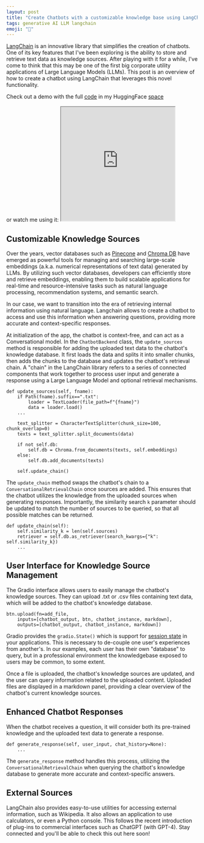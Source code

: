 ```yaml
---
layout: post
title: "Create Chatbots with a customizable knowledge base using LangChain"
tags: generative AI LLM langchain
emoji: "🤖"
---
```


[LangChain](https://python.langchain.com/en/latest/index.html) is an innovative library that simplifies the creation of
chatbots. One of its key features that I've been exploring is the ability to store and retrieve text data as knowledge
sources. After playing with it for a while, I've come to think that this may be one of the first big corporate utility
applications of Large Language Models (LLMs). This post is an overview of how to create a chatbot using LangChain
that leverages this novel functionality.

<div class="m-auto rounded-2xl bg-slate-200 text-center ">
    <p class="p-2 text-sm text-indigo-800 font-mono">Check out a demo with the full <a
            href="https://huggingface.co/spaces/ioanniskarkanias/chatbot-with-sources/blob/main/app.py">code</a> in my
        HuggingFace <a href="https://huggingface.co/spaces/ioanniskarkanias/chatbot-with-sources">space</a>
        <br />
        <br />
        or watch me using it:
        <iframe class='m-auto w-[100%] px-8 py-2' height='300' allowfullscreen="allowfullscreen"
        mozallowfullscreen="mozallowfullscreen" 
        msallowfullscreen="msallowfullscreen" 
        oallowfullscreen="oallowfullscreen" 
        webkitallowfullscreen="webkitallowfullscreen" src="https://youtube.com/embed/rKbipz38CkA">
        </iframe>
    </p>

</div>

## Customizable Knowledge Sources

Over the years, vector databases such as [Pinecone](https://www.pinecone.io/) and [Chroma
DB](https://www.trychroma.com/) have emerged as powerful tools for managing and searching large-scale embeddings (a.k.a.
numerical representations of text data) generated by LLMs. By utilizing such vector databases,
developers can efficiently store and retrieve embeddings, enabling them to build scalable applications for real-time and
resource-intensive tasks such as natural language processing, recommendation systems, and semantic search.

In our case, we want to transition into the era of retrieving internal information using natural language. Langchain
allows to create a chatbot to access and use this information when answering questions, providing more accurate and
context-specific responses.

At initialization of the app, the chatbot is context-free, and can act as a Conversational model. In the
`ChatbotBackend` class, the `update_sources` method is responsible for adding the uploaded text data to the chatbot's
knowledge database. It first loads the data and splits it into smaller chunks, then adds the chunks to the database and
updates the chatbot's retrieval chain. A "chain" in the LangChain library refers to a series of connected components
that work together to process user input and generate a response using a Large Language Model and optional retrieval
mechanisms.

```
def update_sources(self, fname):
    if Path(fname).suffix==".txt":
        loader = TextLoader(file_path=f"{fname}")
        data = loader.load()        
    ...

    text_splitter = CharacterTextSplitter(chunk_size=100, chunk_overlap=0)
    texts = text_splitter.split_documents(data)

    if not self.db:
        self.db = Chroma.from_documents(texts, self.embeddings)
    else:
        self.db.add_documents(texts)
    
    self.update_chain()
```

The `update_chain` method swaps the chatbot's chain to a `ConversationalRetrievalChain` once sources are added. This
ensures that the chatbot utilizes the knowledge from the uploaded sources when generating responses. Importantly, the similarity search `k` parameter
should be updated to match the number of sources to be queried, so that all possible matches can be returned.

```
def update_chain(self):
    self.similarity_k = len(self.sources)
    retriever = self.db.as_retriever(search_kwargs={"k": self.similarity_k})
    ...
```

## User Interface for Knowledge Source Management

The Gradio interface allows users to easily manage the chatbot's knowledge sources. They can upload .txt or .csv files
containing text data, which will be added to the chatbot's knowledge database.

```
btn.upload(fn=add_file,
    inputs=[chatbot_output, btn, chatbot_instance, markdown],
    outputs=[chatbot_output, chatbot_instance, markdown])
```

Gradio provides the `gradio.State()` which is support for [session state](https://gradio.app/state-in-blocks/) in your
applications. This is necessary to de-couple one user's experiences from another's. In our examples, each user has their
own "database" to query, but in a professional environment the knowledgebase exposed to users may be common, to some
extent.

Once a file is uploaded, the chatbot's knowledge sources are updated, and the user can query information related to the
uploaded content. Uploaded files are displayed in a markdown panel, providing a clear overview of the chatbot's current
knowledge sources.

## Enhanced Chatbot Responses

When the chatbot receives a question, it will consider both its pre-trained knowledge and the uploaded text data to
generate a response.

```
def generate_response(self, user_input, chat_history=None):
    ...
```

The `generate_response` method handles this process, utilizing the `ConversationalRetrievalChain` when querying the
chatbot's knowledge database to generate more accurate and context-specific answers.

## External Sources

LangChain also provides easy-to-use utilities for accessing external information, such as Wikipedia. It also allows an
application to use calculators, or even a Python console. This follows the recent introduction of plug-ins to commercial
interfaces such as ChatGPT (with GPT-4). Stay connected and you'll be able to check this out here soon!